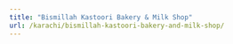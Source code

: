 ```yaml
---
title: "Bismillah Kastoori Bakery & Milk Shop"
url: /karachi/bismillah-kastoori-bakery-and-milk-shop/
---
```

